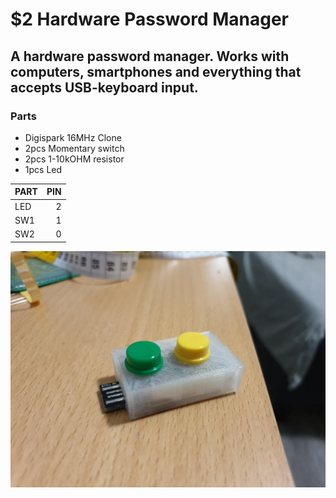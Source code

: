 # $2 Hardware Password Manager
## A hardware password manager. Works with computers, smartphones and everything that accepts USB-keyboard input.
### Parts
* Digispark 16MHz Clone
* 2pcs Momentary switch
* 2pcs 1-10kOHM resistor
* 1pcs Led


| PART | PIN |
| ------------- |-------------:| 
| LED      | 2 |
| SW1  | 1 |
| SW2 | 0 | 

![hwpw0](https://raw.githubusercontent.com/ilp0/hw-password-manager/master/doc/hw-pw0.jpg)



